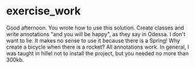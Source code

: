 # exercise_work
Good afternoon.
You wrote how to use this solution.
Create classes and write annotations "and you will be happy", as they say in Odessa.
I don't want to lie. 
It makes no sense to use it because there is a Spring! 
Why create a bicycle when there is a rocket? 
All annotations work.
In general, I was taught in hillel not to install the project, but you needed no more than 300kb.